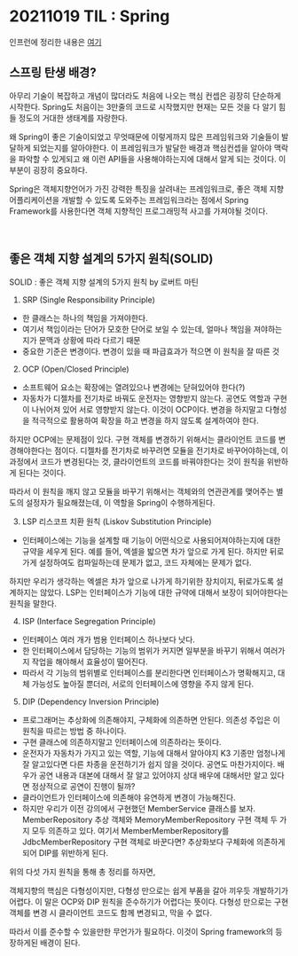 # 20211019 TIL : Spring

인프런에 정리한 내용은 [여기](https://www.inflearn.com/notes/15427)

## 스프링 탄생 배경?

아무리 기술이 복잡하고 개념이 많더라도 처음에 나오는 핵심 컨셉은 굉장히 단순하게 시작한다. Spring도 처음이는 3만줄의 코드로 시작했지만 현재는 모든 것을 다 알기 힘들 정도의 거대한 생태계를 자랑한다.

왜 Spring이 좋은 기술이되었고 무엇때문에 이렇게까지 많은 프레임워크와 기술들이 발달하게 되었는지를 알아야한다. 이 프레임워크가 발달한 배경과 핵심컨셉을 알아야 맥락을 파악할 수 있게되고 왜 이런 API들을 사용해야하는지에 대해서 알게 되는 것이다. 이 부분이 굉장히 중요하다.

Spring은 객체지향언어가 가진 강력한 특징을 살려내는 프레임워크로, 좋은 객체 지향 어플리케이션을 개발할 수 있도록 도와주는 프레임워크라는 점에서 Spring Framework를 사용한다면 객체 지향적인 프로그래밍적 사고를 가져야될 것이다.

<br>

## 좋은 객체 지향 설계의 5가지 원칙(SOLID)

SOLID : 좋은 객체 지향 설계의 5가지 원칙 by 로버트 마틴

1. SRP (Single Responsibility Principle)

- 한 클래스는 하나의 책임을 가져야한다.
- 여기서 책임이라는 단어가 모호한 단어로 보일 수 있는데, 얼마나 책임을 져야하는지가 문맥과 상황에 따라 다르기 때문
- 중요한 기준은 변경이다. 변경이 있을 때 파급효과가 적으면 이 원칙을 잘 따른 것

2. OCP (Open/Closed Principle)

- 소프트웨어 요소는 확장에는 열려있으나 변경에는 닫혀있어야 한다(?)
- 자동차가 디젤차를 전기차로 바꿔도 운전자는 영향받지 않는다. 공연도 역할과 구현이 나뉘어져 있어 서로 영향받지 않는다. 이것이 OCP이다. 변경을 하지말고 다형성을 적극적으로 활용하여 확장을 하고 변경을 하지 않도록 설계하여야 한다.

하지만 OCP에는 문제점이 있다. 구현 객체를 변경하기 위해서는 클라이언트 코드를 변경해야한다는 점이다. 디젤차를 전기차로 바꾸려면 모듈을 전기차로 바꾸어야하는데, 이 과정에서 코드가 변경된다는 것, 클라이언트의 코드를 바꿔야한다는 것이 원칙을 위반하게 된다는 것이다.

따라서 이 원칙을 깨지 않고 모듈을 바꾸기 위해서는 객체와의 연관관계를 맺어주는 별도의 설정자가 필요해졌는데, 이 역할을 Spring이 수행하게된다.

3. LSP 리스코프 치환 원칙 (Liskov Substitution Principle)

- 인터페이스에는 기능을 설계할 때 기능이 어떤식으로 사용되어져야하는지에 대한 규약을 세우게 된다. 예를 들어, 엑셀을 밟으면 차가 앞으로 가게 된다. 하지만 뒤로 가게 설정하여도 컴파일하는데 문제가 없고, 코드 자체에는 문제가 없다.

하지만 우리가 생각하는 엑셀은 차가 앞으로 나가게 하기위한 장치이지, 뒤로가도록 설계하지는 않았다. LSP는 인터페이스가 기능에 대한 규약에 대해서 보장이 되어야한다는 원칙을 말한다.

4. ISP (Interface Segregation Principle)

- 인터페이스 여러 개가 범용 인터페이스 하나보다 낫다.
- 한 인터페이스에서 담당하는 기능의 범위가 커지면 일부분을 바꾸기 위해서 여러가지 작업을 해야해서 효율성이 떨어진다.
- 따라서 각 기능의 범위별로 인터페이스를 분리한다면 인터페이스가 명확해지고, 대체 가능성도 높아질 뿐더러, 서로의 인터페이스에 영향을 주지 않게 된다.

5. DIP (Dependency Inversion Principle)

- 프로그래머는 추상화에 의존해야지, 구체화에 의존하면 안된다. 의존성 주입은 이 원칙을 따르는 방법 중 하나이다.
- 구현 클래스에 의존하지말고 인터페이스에 의존하라는 뜻이다.
- 운전자가 자동차가 가지고 있는 역할, 기능에 대해서 알아야지 K3 기종만 엄청나게 잘 알고있다면 다른 차종을 운전하기가 쉽지 않을 것이다. 공연도 마찬가지이다. 배우가 공연 내용과 대본에 대해서 잘 알고 있어야지 상대 배우에 대해서만 알고 있다면 정상적으로 공연이 진행이 될까?
- 클라이언트가 인터페이스에 의존해야 유연하게 변경이 가능해진다.
- 하지만 우리가 이전 강의에서 구현했던 MemberService 클래스를 보자. MemberRepository 추상 객체와 MemoryMemberRepository 구현 객체 두 가지 모두 의존하고 있다. 여기서 MemberMemberRepository를 JdbcMemberRepository 구현 객체로 바꾼다면? 추상화보다 구체화에 의존하게 되어 DIP를 위반하게 된다.

위의 다섯 가지 원칙을 통해 총 정리를 하자면,

객체지향의 핵심은 다형성이지만, 다형성 만으로는 쉽게 부품을 갈아 끼우듯 개발하기가 어렵다. 이 말은 OCP와 DIP 원칙을 준수하기가 어렵다는 뜻이다. 다형성 만으로는 구현 객체를 변경 시 클라이언트 코드도 함께 변경되고, 막을 수 없다.

따라서 이를 준수할 수 있을만한 무언가가 필요하다. 이것이 Spring framework의 등장하게된 배경이 된다.
